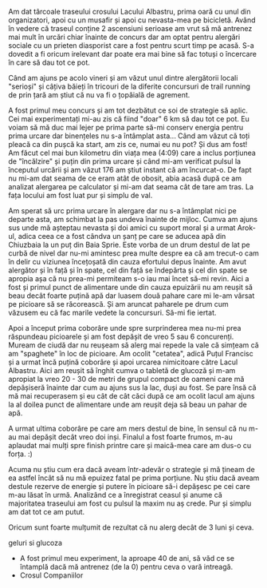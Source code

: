 Am dat târcoale traseului crosului Lacului Albastru, prima oară cu unul din organizatori, apoi cu un musafir și apoi cu nevasta-mea pe bicicletă. Având în vedere că traseul conține 2 ascensiuni serioase am vrut să mă antrenez mai mult în urcări chiar înainte de concurs dar am optat pentru alergări sociale cu un prieten diasporist care a fost pentru scurt timp pe acasă. S-a dovedit a fi oricum irelevant dar poate era mai bine să fac totuși o încercare în care să dau tot ce pot.

Când am ajuns pe acolo vineri și am văzut unul dintre alergătorii locali "serioși" și câțiva băieți în tricouri de la diferite concursuri de trail running de prin țară am știut că nu va fi o țopăială de agrement.

A fost primul meu concurs și am tot dezbătut ce soi de strategie să aplic. Cei mai experimentați mi-au zis că fiind "doar" 6 km să dau tot ce pot. Eu voiam să mă duc mai lejer pe prima parte să-mi conserv energia pentru prima urcare dar binențeles nu s-a întâmplat asta... Când am văzut că toți pleacă ca din pușcă ka start, am zis ce, numai eu nu pot? Și dus am fost! Am făcut cel mai bun kilometru din viața mea (4:09) care a inclus porțiunea de "încălzire" și puțin din prima urcare și când mi-am verificat pulsul la începutul urcării și am văzut 176 am știut instant că am încurcat-o. De fapt nu mi-am dat seama de ce eram atât de obosit, abia acasă după ce am analizat alergarea pe calculator și mi-am dat seama cât de tare am tras. La fața locului am fost luat pur și simplu de val.

Am sperat să urc prima urcare în alergare dar nu s-a întâmplat nici pe departe asta, am schimbat la pas undeva înainte de mijloc. Cumva am ajuns sus unde mă așteptau nevasta și doi amici cu suport moral și a urmat Arok-ul, adica ceea ce a fost cândva un șanț pe care se aducea apă din Chiuzbaia la un puț din Baia Sprie. Este vorba de un drum destul de lat pe curbă de nivel dar nu-mi amintesc prea multe despre ea că am trecut-o cam în delir cu viziunea încețoșată din cauza efortului depus înainte. Am avut alergător și în față și în spate, cel din față se îndepărta și cel din spate se apropia așa că nu prea-mi permiteam s-o iau mai încet să-mi revin. Aici a fost și primul punct de alimentare unde din cauza epuizării nu am reușit să beau decât foarte puțină apă dar luasem două pahare care mi le-am vărsat pe picioare să se răcorească. Și am aruncat paharele pe drum cum văzusem eu că fac marile vedete la concursuri. Să-mi fie iertat.

Apoi a început prima coborâre unde spre surprinderea mea nu-mi prea răspundeau picioarele și am fost depășit de vreo 5 sau 6 concurenți. Muream de ciudă dar nu reușeam să alerg mai repede la vale că simțeam că am "spaghete" în loc de picioare. Am ocolit "cetatea", adică Puțul Francisc și a urmat încă puțină coborâre și apoi urcarea nimicitoare către Lacul Albastru. Aici am reușit să înghit cumva o tabletă de glucoză și m-am apropiat la vreo 20 - 30 de metri de grupul compact de oameni care mă depășiseră înainte dar cum au ajuns sus la lac, duși au fost. Se pare însă că mă mai recuperasem și eu cât de cât căci după ce am ocolit lacul am ajuns la al doilea punct de alimentare unde am reușit deja să beau un pahar de apă.

A urmat ultima coborâre pe care am mers destul de bine, în sensul că nu m-au mai depășit decât vreo doi inși. Finalul a fost foarte frumos, m-au aplaudat mai mulți spre finish printre care și maică-mea care am dus-o cu forța. :)

Acuma nu știu cum era dacă aveam într-adevăr o strategie și mă țineam de ea astfel încât să nu mă epuizez fatal pe prima porțiune. Nu știu dacă aveam destule rezerve de energie și putere în picioare să-i depășesc pe cei care m-au lăsat în urmă. Analizând ce a înregistrat ceasul și anume că majoritatea traseului am fost cu pulsul la maxim nu aș crede. Pur și simplu am dat tot ce am putut.

Oricum sunt foarte mulțumit de rezultat că nu alerg decât de 3 luni și ceva.

geluri si glucoza
- A fost primul meu experiment, la aproape 40 de ani, să văd ce se întamplă dacă mă antrenez (de la 0) pentru ceva o vară intreagă.
- Crosul Companiilor
